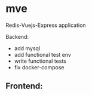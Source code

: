 # mve
Redis-Vuejs-Express application

Backend:
- add mysql
- add functional test env
- write functional tests
- fix docker-compose

Frontend:
- 